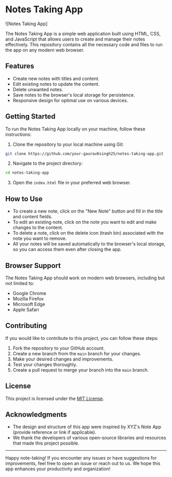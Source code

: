 # Notes Taking App

![Notes Taking App]

The Notes Taking App is a simple web application built using HTML, CSS, and JavaScript that allows users to create and manage their notes effectively. This repository contains all the necessary code and files to run the app on any modern web browser.

## Features

- Create new notes with titles and content.
- Edit existing notes to update the content.
- Delete unwanted notes.
- Save notes to the browser's local storage for persistence.
- Responsive design for optimal use on various devices.





## Getting Started

To run the Notes Taking App locally on your machine, follow these instructions:

1. Clone the repository to your local machine using Git:

```bash
git clone https://github.com/your-gauravKsingh25/notes-taking-app.git
```

2. Navigate to the project directory:

```bash
cd notes-taking-app
```

3. Open the `index.html` file in your preferred web browser.

## How to Use

- To create a new note, click on the "New Note" button and fill in the title and content fields.
- To edit an existing note, click on the note you want to edit and make changes to the content.
- To delete a note, click on the delete icon (trash bin) associated with the note you want to remove.
- All your notes will be saved automatically to the browser's local storage, so you can access them even after closing the app.

## Browser Support

The Notes Taking App should work on modern web browsers, including but not limited to:

- Google Chrome
- Mozilla Firefox
- Microsoft Edge
- Apple Safari

## Contributing

If you would like to contribute to this project, you can follow these steps:

1. Fork the repository to your GitHub account.
2. Create a new branch from the `main` branch for your changes.
3. Make your desired changes and improvements.
4. Test your changes thoroughly.
5. Create a pull request to merge your branch into the `main` branch.

## License

This project is licensed under the [MIT License](LICENSE).

## Acknowledgments

- The design and structure of this app were inspired by XYZ's Note App (provide reference or link if applicable).
- We thank the developers of various open-source libraries and resources that made this project possible.

---

Happy note-taking! If you encounter any issues or have suggestions for improvements, feel free to open an issue or reach out to us. We hope this app enhances your productivity and organization!
